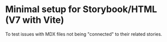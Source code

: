 # Minimal setup for Storybook/HTML (V7 with Vite)
To test issues with MDX files not being "connected" to their related stories.
